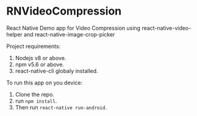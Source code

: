 # RNVideoCompression
React Native Demo app for Video Compression using react-native-video-helper and react-native-image-crop-picker

Project requirements:
1) Nodejs v8 or above.
2) npm v5.6 or above.
3) react-native-cli globaly installed.


To run this app on you device:
1) Clone the repo.
2) run `npm install`.
3) Then run `react-native run-android`.
